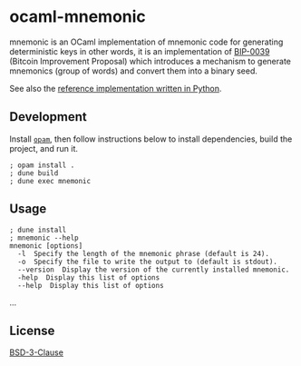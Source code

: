 # ocaml-mnemonic

mnemonic is an OCaml implementation of mnemonic code for generating deterministic keys in other words, it is an implementation of [BIP-0039](https://github.com/bitcoin/bips/blob/master/bip-0039.mediawiki) (Bitcoin Improvement Proposal) which introduces a mechanism to generate mnemonics (group of words) and convert them into a binary seed.

See also the [reference implementation written in Python](https://github.com/trezor/python-mnemonic).

## Development

Install [`opam`](https://opam.ocaml.org/), then follow instructions below to install dependencies, build the project, and run it.

```console
; opam install .
; dune build
; dune exec mnemonic
```

## Usage

```console
; dune install
; mnemonic --help
mnemonic [options]
  -l  Specify the length of the mnemonic phrase (default is 24).
  -o  Specify the file to write the output to (default is stdout).
  --version  Display the version of the currently installed mnemonic.
  -help  Display this list of options
  --help  Display this list of options
```
...

## License

[BSD-3-Clause](./LICENSE)
